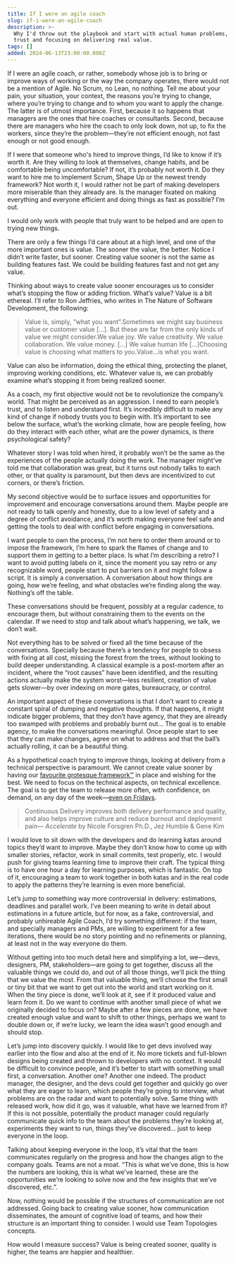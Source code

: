 ```yaml
---
title: If I were an agile coach
slug: if-i-were-an-agile-coach
description: >-
  Why I'd throw out the playbook and start with actual human problems, building
  trust and focusing on delivering real value.
tags: []
added: 2024-06-13T23:00:00.000Z
---
```


If I were an agile coach, or rather, somebody whose job is to bring or improve ways of working or the way the company operates, there would not be a mention of Agile. No Scrum, no Lean, no nothing. Tell me about your pain, your situation, your context, the reasons you’re trying to change, where you’re trying to change and to whom you want to apply the change. The latter is of utmost importance. First, because it so happens that managers are the ones that hire coaches or consultants. Second, because there are managers who hire the coach to only look down, not up, to fix the workers, since they’re the problem—they’re not efficient enough, not fast enough or not good enough.

If I were that someone who's hired to improve things, I’d like to know if it’s worth it. Are they willing to look at themselves, change habits, and be comfortable being uncomfortable? If not, it’s probably not worth it. Do they want to hire me to implement Scrum, Shape Up or the newest trendy framework? Not worth it, I would rather not be part of making developers more miserable than they already are. Is the manager fixated on making everything and everyone efficient and doing things as fast as possible? I’m out.

I would only work with people that truly want to be helped and are open to trying new things.

There are only a few things I’d care about at a high level, and one of the more important ones is value. The sooner the value, the better. Notice I didn’t write faster, but sooner. Creating value sooner is not the same as building features fast. We could be building features fast and not get any value.

Thinking about ways to create value sooner encourages us to consider what’s stopping the flow or adding friction. What’s value? Value is a bit ethereal. I’ll refer to Ron Jeffries, who writes in The Nature of Software Development, the following:

> Value is, simply, “what you want”.Sometimes we might say business value or customer value \[…]. But these are far from the only kinds of value we might consider.We value joy. We value creativity. We value collaboration. We value money. \[…] We value human life \[…]Choosing value is choosing what matters to you.Value…is what you want.

Value can also be information, doing the ethical thing, protecting the planet, improving working conditions, etc. Whatever value is, we can probably examine what’s stopping it from being realized sooner.

As a coach, my first objective would not be to revolutionize the company’s world. That might be perceived as an aggression. I need to earn people’s trust, and to listen and understand first. It’s incredibly difficult to make any kind of change if nobody trusts you to begin with. It’s important to see below the surface, what’s the working climate, how are people feeling, how do they interact with each other, what are the power dynamics, is there psychological safety?

Whatever story I was told when hired, it probably won’t be the same as the experiences of the people actually doing the work. The manager might’ve told me that collaboration was great, but it turns out nobody talks to each other, or that quality is paramount, but then devs are incentivized to cut corners, or there’s friction.

My second objective would be to surface issues and opportunities for improvement and encourage conversations around them. Maybe people are not ready to talk openly and honestly, due to a low level of safety and a degree of conflict avoidance, and it’s worth making everyone feel safe and getting the tools to deal with conflict before engaging in conversations.

I want people to own the process, I’m not here to order them around or to impose the framework, I’m here to spark the flames of change and to support them in getting to a better place. Is what I’m describing a retro? I want to avoid putting labels on it, since the moment you say retro or any recognizable word, people start to put barriers on it and might follow a script. It is simply a conversation. A conversation about how things are going, how we’re feeling, and what obstacles we’re finding along the way. Nothing’s off the table.

These conversations should be frequent, possibly at a regular cadence, to encourage them, but without constraining them to the events on the calendar. If we need to stop and talk about what’s happening, we talk, we don’t wait.

Not everything has to be solved or fixed all the time because of the conversations. Specially because there’s a tendency for people to obsess with fixing at all cost, missing the forest from the trees, without looking to build deeper understanding. A classical example is a post-mortem after an incident, where the “root causes” have been identified, and the resulting actions actually make the system worst—less resilient, creation of value gets slower—by over indexing on more gates, bureaucracy, or control.

An important aspect of these conversations is that I don’t want to create a constant spiral of dumping and negative thoughts. If that happens, it might indicate bigger problems, that they don’t have agency, that they are already too swamped with problems and probably burnt out… The goal is to enable agency, to make the conversations meaningful. Once people start to see that they can make changes, agree on what to address and that the ball’s actually rolling, it can be a beautiful thing.

As a hypothetical coach trying to improve things, looking at delivery from a technical perspective is paramount. We cannot create value sooner by having our [favourite grotesque framework™](https://scaledagiledevops.com/) in place and wishing for the best. We need to focus on the technical aspects, on technical excellence. The goal is to get the team to release more often, with confidence, on demand, on any day of the week—[even on Fridays](https://buttondown.email/lexnapoles/archive/en-33-deploying-on-fridays-is-it-crazy-4110/).

> Continuous Delivery improves both delivery performance and quality, and also helps improve culture and reduce burnout and deployment pain— *Accelerate* by Nicole Forsgren Ph.D., Jez Humble & Gene Kim

I would love to sit down with the developers and do learning katas around topics they’d want to improve. Maybe they don’t know how to come up with smaller stories, refactor, work in small commits, test properly, etc. I would push for giving teams learning time to improve their craft. The typical thing is to have one hour a day for learning purposes, which is fantastic. On top of it, encouraging a team to work together in both katas and in the real code to apply the patterns they’re learning is even more beneficial.

Let’s jump to something way more controversial in delivery: estimations, deadlines and parallel work. I’ve been meaning to write in detail about estimations in a future article, but for now, as a fake, controversial, and probably unhireable Agile Coach, I’d try something different: if the team, and specially managers and PMs, are willing to experiment for a few iterations, there would be no story pointing and no refinements or planning, at least not in the way everyone do them.

Without getting into too much detail here and simplifying a lot, we—devs, designers, PM, stakeholders—are going to get together, discuss all the valuable things we could do, and out of all those things, we’ll pick the thing that we value the most. From that valuable thing, we’ll choose the first small or tiny bit that we want to get out into the world and start working on it. When the tiny piece is done, we’ll look at it, see if it produced value and learn from it. Do we want to continue with another small piece of what we originally decided to focus on? Maybe after a few pieces are done, we have created enough value and want to shift to other things, perhaps we want to double down or, if we’re lucky, we learn the idea wasn’t good enough and should stop.

Let’s jump into discovery quickly. I would like to get devs involved way earlier into the flow and also at the end of it. No more tickets and full-blown designs being created and thrown to developers with no context. It would be difficult to convince people, and it’s better to start with something small first, a conversation. Another one? Another one indeed. The product manager, the designer, and the devs could get together and quickly go over what they are eager to learn, which people they’re going to interview, what problems are on the radar and want to potentially solve. Same thing with released work, how did it go, was it valuable, what have we learned from it? If this is not possible, potentially the product manager could regularly communicate quick info to the team about the problems they’re looking at, experiments they want to run, things they’ve discovered… just to keep everyone in the loop.

Talking about keeping everyone in the loop, it’s vital that the team communicates regularly on the progress and how the changes align to the company goals. Teams are not a moat. “This is what we’ve done, this is how the numbers are looking, this is what we’ve learned, these are the opportunities we’re looking to solve now and the few insights that we’ve discovered, etc.”.

Now, nothing would be possible if the structures of communication are not addressed. Going back to creating value sooner, how communication disseminates, the amount of cognitive load of teams, and how their structure is an important thing to consider. I would use Team Topologies concepts.

How would I measure success? Value is being created sooner, quality is higher, the teams are happier and healthier.
